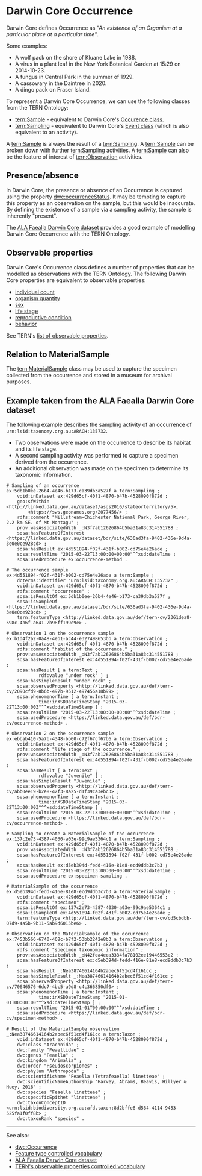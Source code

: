 # Darwin Core Occurrence

Darwin Core defines Occurrence as _"An existence of an Organism at a particular place at a particular time"_.

Some examples:

- A wolf pack on the shore of Kluane Lake in 1988.
- A virus in a plant leaf in the New York Botanical Garden at 15:29 on 2014-10-23.
- A fungus in Central Park in the summer of 1929.
- A cassowary in the Daintree in 2020.
- A dingo pack on Fraser Island.

To represent a Darwin Core Occurrence, we can use the following classes from the TERN Ontology:

- [tern:Sample](/viewers/tern-ontology?uri=https://w3id.org/tern/ontologies/tern/Sample) - equivalent to Darwin Core's [Occurence class](http://rs.tdwg.org/dwc/terms/Occurrence).
- [tern:Sampling](/viewers/tern-ontology?uri=https://w3id.org/tern/ontologies/tern/Sampling) - equivalent to Darwin Core's [Event class](http://rs.tdwg.org/dwc/terms/Event) (which is also equivalent to an activity).

A [tern:Sample](/viewers/tern-ontology?uri=https://w3id.org/tern/ontologies/tern/Sample) is always the result of a [tern:Sampling](/viewers/tern-ontology?uri=https://w3id.org/tern/ontologies/tern/Sampling). A [tern:Sample](/viewers/tern-ontology?uri=https://w3id.org/tern/ontologies/tern/Sample) can be broken down with further [tern:Sampling](/viewers/tern-ontology?uri=https://w3id.org/tern/ontologies/tern/Sampling) activities. A [tern:Sample](/viewers/tern-ontology?uri=https://w3id.org/tern/ontologies/tern/Sample) can also be the feature of interest of [tern:Observation](/viewers/tern-ontology?uri=https://w3id.org/tern/ontologies/tern/Observation) activities.

## Presence/absence

In Darwin Core, the presence or absence of an Occurrence is captured using the property [dwc:occurrenceStatus](http://rs.tdwg.org/dwc/terms/occurrenceStatus). It may be tempting to capture this property as an observation on the sample, but this would be inaccurate. By defining the existence of a sample via a sampling activity, the sample is inherently "present".

The [ALA Faealla Darwin Core dataset](information-models/tern-ontology/cookbook/worked-examples/ala-faealla-darwin-core-dataset) provides a good example of modelling Darwin Core Occurrence with the TERN Ontology.

## Observable properties

Darwin Core's Occurrence class defines a number of properties that can be modelled as observations with the TERN Ontology. The following Darwin Core properties are equivalent to observable properties:

- [individual count](http://rs.tdwg.org/dwc/terms/individualCount)
- [organism quantity](http://rs.tdwg.org/dwc/terms/organismQuantity)
- [sex](http://rs.tdwg.org/dwc/terms/sex)
- [life stage](http://rs.tdwg.org/dwc/terms/lifeStage)
- [reproductive condition](http://rs.tdwg.org/dwc/terms/reproductiveCondition)
- [behavior](http://rs.tdwg.org/dwc/terms/behavior)

See TERN's [list of observable properties](http://linked.data.gov.au/def/tern-cv/5699eca7-9ef0-47a6-bcfb-9306e0e2b85e).

## Relation to MaterialSample

The [tern:MaterialSample](/viewers/tern-ontology?uri=https://w3id.org/tern/ontologies/tern/MaterialSample) class may be used to capture the specimen collected from the occurrence and stored in a museum for archival purposes.

## Example taken from the ALA Faealla Darwin Core dataset

The following example describes the sampling activity of an occurrence of `urn:lsid:taxonomy.org.au:ARACH:135732`.

- Two observations were made on the occurrence to describe its habitat and its life stage.
- A second sampling activity was performed to capture a specimen derived from the occurrence.
- An additional observation was made on the specimen to determine its taxonomic information.

```turtle
# Sampling of an occurrence
ex:5db1b0ee-26b4-4e46-b173-ca39db3a527f a tern:Sampling ;
    void:inDataset ex:429d65cf-40f1-4870-b47b-4528090f872d ;
    geo:sfWithin <http://linked.data.gov.au/dataset/asgs2016/stateorterritory/5>,
        <https://sws.geonames.org/2077456/> ;
    rdfs:comment "Millstream-Chichester National Park, George River, 2.2 km SE. of Mt Montagu" ;
    prov:wasAssociatedWith _:N3f7ab12626864b5ba31a83c314551788 ;
    sosa:hasFeatureOfInterest <https://linked.data.gov.au/dataset/bdr/site/636ad3fa-9402-436e-9d4a-3e0e0ce928cd> ;
    sosa:hasResult ex:4d551894-f02f-431f-b002-cd75e4e26ade ;
    sosa:resultTime "2015-03-22T13:00:00+00:00"^^xsd:dateTime ;
    sosa:usedProcedure ex:occurrence-method .

# The occurrence sample
ex:4d551894-f02f-431f-b002-cd75e4e26ade a tern:Sample ;
    dcterms:identifier "urn:lsid:taxonomy.org.au:ARACH:135732" ;
    void:inDataset ex:429d65cf-40f1-4870-b47b-4528090f872d ;
    rdfs:comment "occurrence" ;
    sosa:isResultOf ex:5db1b0ee-26b4-4e46-b173-ca39db3a527f ;
    sosa:isSampleOf <https://linked.data.gov.au/dataset/bdr/site/636ad3fa-9402-436e-9d4a-3e0e0ce928cd> ;
    tern:featureType <http://linked.data.gov.au/def/tern-cv/2361dea8-598c-4b6f-a641-2b98ff199e9e> .

# Observation 1 on the occurrence sample
ex:b1d4f2a2-0a48-4eb1-ac44-e327498653bb a tern:Observation ;
    void:inDataset ex:429d65cf-40f1-4870-b47b-4528090f872d ;
    rdfs:comment "habitat of the occurrence." ;
    prov:wasAssociatedWith _:N3f7ab12626864b5ba31a83c314551788 ;
    sosa:hasFeatureOfInterest ex:4d551894-f02f-431f-b002-cd75e4e26ade ;
    sosa:hasResult [ a tern:Text ;
            rdf:value "under rock" ] ;
    sosa:hasSimpleResult "under rock" ;
    sosa:observedProperty <http://linked.data.gov.au/def/tern-cv/2090cfd9-8b6b-497b-9512-497456a18b99> ;
    sosa:phenomenonTime [ a tern:Instant ;
            time:inXSDDateTimeStamp "2015-03-22T13:00:00Z"^^xsd:dateTimeStamp ] ;
    sosa:resultTime "2015-03-22T13:00:00+00:00"^^xsd:dateTime ;
    sosa:usedProcedure <https://linked.data.gov.au/def/bdr-cv/occurrence-method> .

# Observation 2 on the occurrence sample
ex:ebbab410-5a7b-4348-bb60-c72f67cf67b6 a tern:Observation ;
    void:inDataset ex:429d65cf-40f1-4870-b47b-4528090f872d ;
    rdfs:comment "life stage of the occurrence." ;
    prov:wasAssociatedWith _:N3f7ab12626864b5ba31a83c314551788 ;
    sosa:hasFeatureOfInterest ex:4d551894-f02f-431f-b002-cd75e4e26ade ;
    sosa:hasResult [ a tern:Text ;
            rdf:value "Juvenile" ] ;
    sosa:hasSimpleResult "Juvenile" ;
    sosa:observedProperty <http://linked.data.gov.au/def/tern-cv/abb0ee19-b2e8-42f3-8a25-d1f39ca3ebc3> ;
    sosa:phenomenonTime [ a tern:Instant ;
            time:inXSDDateTimeStamp "2015-03-22T13:00:00Z"^^xsd:dateTimeStamp ] ;
    sosa:resultTime "2015-03-22T13:00:00+00:00"^^xsd:dateTime ;
    sosa:usedProcedure <https://linked.data.gov.au/def/bdr-cv/occurrence-method> .

# Sampling to create a MaterialSample of the occurrence
ex:137c2e73-4387-4030-a03e-99c9ae5364c1 a tern:Sampling ;
    void:inDataset ex:429d65cf-40f1-4870-b47b-4528090f872d ;
    prov:wasAssociatedWith _:N3f7ab12626864b5ba31a83c314551788 ;
    sosa:hasFeatureOfInterest ex:4d551894-f02f-431f-b002-cd75e4e26ade ;
    sosa:hasResult ex:d5eb394d-fedd-416e-81e8-ecd9ddb3c7b3 ;
    sosa:resultTime "2015-03-22T13:00:00+00:00"^^xsd:dateTime ;
    sosa:usedProcedure ex:specimen-sampling .

# MaterialSample of the occurrence
ex:d5eb394d-fedd-416e-81e8-ecd9ddb3c7b3 a tern:MaterialSample ;
    void:inDataset ex:429d65cf-40f1-4870-b47b-4528090f872d ;
    rdfs:comment "specimen" ;
    sosa:isResultOf ex:137c2e73-4387-4030-a03e-99c9ae5364c1 ;
    sosa:isSampleOf ex:4d551894-f02f-431f-b002-cd75e4e26ade ;
    tern:featureType <http://linked.data.gov.au/def/tern-cv/cd5cbdbb-07d9-4a5b-9b11-5ab9d6015be6> .

# Observation on the MaterialSample of the occurrence
ex:7453b566-6740-468c-b7f2-53bb2242e8b3 a tern:Observation ;
    void:inDataset ex:429d65cf-40f1-4870-b47b-4528090f872d ;
    rdfs:comment "specimen taxonomic information" ;
    prov:wasAssociatedWith _:N42fea4eea3334fa78102ee19446553e2 ;
    sosa:hasFeatureOfInterest ex:d5eb394d-fedd-416e-81e8-ecd9ddb3c7b3 ;
    sosa:hasResult _:Nea38746614164b2abec6f51cd4f161cc ;
    sosa:hasSimpleResult _:Nea38746614164b2abec6f51cd4f161cc ;
    sosa:observedProperty <http://linked.data.gov.au/def/tern-cv/70646576-6dc7-4bc5-a9d8-c4c366850df0> ;
    sosa:phenomenonTime [ a tern:Instant ;
            time:inXSDDateTimeStamp "2015-01-01T00:00:00"^^xsd:dateTimeStamp ] ;
    sosa:resultTime "2015-01-01T00:00:00"^^xsd:dateTime ;
    sosa:usedProcedure <https://linked.data.gov.au/def/bdr-cv/specimen-method> .

# Result of the MaterialSample observation
_:Nea38746614164b2abec6f51cd4f161cc a tern:Taxon ;
    void:inDataset ex:429d65cf-40f1-4870-b47b-4528090f872d ;
    dwc:class "Arachnida" ;
    dwc:family "Feaellidae" ;
    dwc:genus "Feaella" ;
    dwc:kingdom "Animalia" ;
    dwc:order "Pseudoscorpiones" ;
    dwc:phylum "Arthropoda" ;
    dwc:scientificName "Feaella (Tetrafeaella) linetteae" ;
    dwc:scientificNameAuthorship "Harvey, Abrams, Beavis, Hillyer & Huey, 2016" ;
    dwc:species "Feaella linetteae" ;
    dwc:specificEpithet "linetteae" ;
    dwc:taxonConceptID <urn:lsid:biodiversity.org.au:afd.taxon:8d2bffe6-d564-4114-9453-525fa1f0ff8b> ;
    dwc:taxonRank "species" .
```

---

See also:

- [dwc:Occurrence](https://dwc.tdwg.org/list/#dwc_Occurrence)
- [Feature type controlled vocabulary](http://linked.data.gov.au/def/tern-cv/68af3d25-c801-4089-afff-cf701e2bd61d)
- [ALA Faealla Darwin Core dataset](/information-models/tern-ontology/cookbook/worked-examples/ala-faealla-darwin-core-dataset)
- [TERN's observable properties controlled vocabulary](http://linked.data.gov.au/def/tern-cv/5699eca7-9ef0-47a6-bcfb-9306e0e2b85e)
